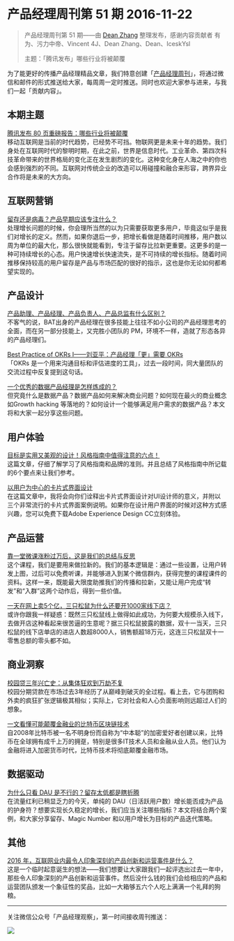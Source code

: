 # 产品经理周刊第 51 期 2016-11-22

> 产品经理周刊第 51 期——由 [Dean Zhang](http://pmweekly.com/contributors#dean) 整理发布，感谢内容贡献者 有为、污力中帝、Vincent 4J、Dean Zhang、Dean、IceskYsl    
> 
> 主题：「腾讯发布」哪些行业将被颠覆

为了能更好的传播产品经理精品文章，我们特意创建「[产品经理周刊](http://pmweekly.com/)」，将通过微信和邮件的形式推送给大家，每周周一定时推送。同时也欢迎大家参与进来，与我们一起「贡献内容」。    

## 本期主题  

[腾讯发布 80 页重磅报告：哪些行业将被颠覆](http://mp.weixin.qq.com/s?__biz=MzAwMzM5NzYyMA==&mid=2456974130&idx=2&sn=fae10f077fd6c58e03586caf670751b8&chksm=8cbd11a9bbca98bf6f5bbb5f3304875da365e2b9d1a45455470883625d9349d13583d0d15c93&mpshare=1&scene=1&srcid=1117RCDea30ld00iiRtPe5tJ#rd)   
移动互联网是当前的时代趋势，已经势不可挡。物联网更是未来十年的趋势。我们身处在互联网时代的黎明时期，在此之前，世界是信息时代。工业革命、第四次科技革命带来的世界格局的变化正在发生剧烈的变化。这种变化身在人海之中的你也会感到强烈的不同。互联网对传统企业的改造可以用碰撞和融合来形容，跨界异业合作将是未来的大方向。  

## 互联网营销 

[留存还是病毒？产品早期应该专注什么？](https://zhuanlan.zhihu.com/p/23761349)  
处理增长问题的时候，你会理所当然的以为只需要获取更多用户，毕竟这似乎是我们对增长的定义。然而，如果你退后一步，把增长看做是随着时间推移，用户数以周为单位的最大化，那么很快就能看到，专注于留存比拉新更重要。这更多的是一种可持续增长的心态。用户快速增长快速流失，是不可持续的增长指标。随着时间推移保持较高的用户留存是产品与市场匹配的很好的指示，这也是你无论如何都希望实现的。

## 产品设计

[产品助理、产品经理、产品负责人、产品总监有什么区别？](https://zhuanlan.zhihu.com/p/23756089)  
不客气的说，BAT出身的产品经理在很多技能上往往不如小公司的产品经理思考的全面，而在另一部分技能上，又完胜小团队的 PM，环境不一样，造就了形态各异的产品经理们。

[Best Practice of OKRs I——刘亚平：产品经理「更」需要 OKRs](https://zhuanlan.zhihu.com/p/23828137?from=groupmessage&isappinstalled=0)  
「OKRs 是一个用来沟通目标和评估进度的工具」，过去一段时间，同大量团队的交流过程中反复提到这句话。    

[一个优秀的数据产品经理是怎样炼成的？](http://mp.weixin.qq.com/s?__biz=MzI2MTAxOTk5OQ==&mid=2650941935&idx=1&sn=e55ebc3ef87b4a0e19452c7262cac86a&chksm=f19649dfc6e1c0c9f8a49979b72cd866d787e8423992de32fac7bc099b7de16eaff8a8dc31b6&mpshare=1&scene=1&srcid=1116NeHPUCv0MTlBtD3pV5Ao#rd)  
但究竟什么是数据产品？数据产品如何来解决商业问题？如何现在最火的商业概念如Growth hacking 等落地的？如何设计一个能够满足用户需求的数据产品？本文将和大家一起分享这些问题。

## 用户体验
[目标是实用又美观的设计！风格指南中值得注意的六点！](http://mp.weixin.qq.com/s?__biz=MjM5NjA3ODI3Ng==&mid=2649828932&idx=1&sn=ffd57926f54d417df317f8e00ae158d4&chksm=beeb39ef899cb0f9f951f5cf5c2d1589be1fa54351854ef15f15b871906119ae7231c0557b00&mpshare=1&scene=1&srcid=1120HevhgkzWz3qkwlDaLRqr#rd)  
这篇文章，仔细了解学习了风格指南和品牌的准则。并且总结了风格指南中所记载的6个要点来让我们参考。

[以用户为中心的卡片式界面设计](http://mp.weixin.qq.com/s?__biz=MjM5NjA3ODI3Ng==&mid=2649828933&idx=1&sn=d0d51d6c8c0b7361b3126f290356bc5b&chksm=beeb39ee899cb0f83635df62d1512fcd5a87ac8a7b3507bddd6213e03712ae8105789844aa84&mpshare=1&scene=1&srcid=112094DRR298kCXlMF9ZhdjB#rd)  
在这篇文章中，我将会向你们诠释出卡片式界面设计对UI设计师的意义，并附以三个非常流行的卡片式界面案例说明。如果你在设计用户界面的时候对这种方式感兴趣，您可以免费下载Adobe Experience Design CC立刻体验。

## 产品运营
[靠一堂微课涨粉过万后，这是我们的总结与反思](http://mp.weixin.qq.com/s?__biz=MjM5NDUyOTAwOA==&mid=2652913752&idx=1&sn=fe26c152dd00fbbb00f200bdd5095da5&chksm=bd528bc78a2502d16c3d189c290064beeaccc5b6f1baa4f1c9cbb5579ac3d9cbf2b4fc6c3eda&mpshare=1&scene=1&srcid=1116hNMrj0QJviZcCKl1fh3l#rd)  
这个课程，我们是要用来做拉新的。我们的基本逻辑是：通过一些设置，让用户转发上图，过后可以免费听课，并能够进入到某个微信群内，获得完整的课程课件的资料。这样一来，既能最大限度助推我们的传播和拉新，又能让用户完成“转发”和“入群”这两个动作后，得到一些价值。

[一天在网上卖5个亿，三只松鼠为什么还要开1000家线下店？](http://www.toutiao.com/a6354333471124898049/?tt_from=weixin&utm_campaign=client_share&app=explore_article&utm_source=weixin&iid=5835656340&utm_medium=toutiao_ios&wxshare_count=1)  
或许你跟我一样疑惑：既然三只松鼠线上做得如此成功，为何要大规模杀入线下，去做开店这种看起来很苦逼的生意呢？据三只松鼠披露的数据，双十一当天，三只松鼠的线下店单店的进店人数超8000人，销售额超18万元，这连三只松鼠双十一零售总额的零头都不如。

## 商业洞察 

[校园贷三年兴亡史：从集体狂欢到万劫不复](http://mp.weixin.qq.com/s?__biz=MjM5MzYwNTI2MQ==&mid=2649444899&idx=1&sn=3384384aae150d8c0223ed16aec9b7c5&chksm=be8b81c189fc08d7edc9953e54cb6ce5e0004929f2c967f3b46db6a1462843252de4a91b65b7&mpshare=1&scene=1&srcid=1121Hr2AgkrLivVk8mtDRSr0#rd)  
校园分期贷款在市场过去3年经历了从巅峰到破灭的全过程。看上去，它与团购和外卖的疯狂扩张逻辑极其相似；实际上，它对社会和人心负面影响则远超过人们的想象。    

[一文看懂可能颠覆金融业的比特币区块链技术](http://wallstreetcn.com/node/226153)  
自2008年比特币被一名不明身份而自称为“中本聪”的加密爱好者创建以来，比特币在全球拥有成千上万的拥趸，特别是很多IT技术人员和金融从业人员。他们认为金融将进入加密货币时代，比特币技术将彻底颠覆金融市场。  

## 数据驱动
[为什么只看 DAU 是不行的？留存太低都是瞎折腾](http://www.geekpark.net/topics/217279)  
在流量红利已稍显乏力的今天，单纯的 DAU（日活跃用户数）增长能否成为产品的护身符？想要实现长久稳定的增长，我们应当关注哪些指标？本文将结合两个案例，和大家分享留存、Magic Number 和以用户增长为目标的产品迭代策略。

## 其他

[2016 年，互联网业内最令人印象深刻的产品创新和运营事件是什么？](http://mp.weixin.qq.com/s?__biz=MjM5NDUyOTAwOA==&mid=2652913853&idx=1&sn=17f17c86db081bd9567042d90aa45e35&chksm=bd528b228a250234bb7563461ec3f7bc19489d827433c433410ca3afb81116dcf3ffaee94ae9&mpshare=1&scene=1&srcid=1119OZ5EbSzvGD4WWk4Noozx#rd)  
这是一个临时起意诞生的想法——我们想要让大家跟我们一起评选出过去一年中，那些令人印象深刻的产品创新和运营事件。然后没什么钱的我们会给相应的产品和运营团队颁发一个象征性的奖品，比如一大箱够五六个人吃上满满一个礼拜的狗粮。    


---
关注微信公众号「产品经理观察」，第一时间接收周刊推送：          
  
![](http://com-4jplus-temp.qiniudn.com/pmweekly-weixin.jpg)   